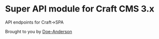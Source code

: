 # Super API module for Craft CMS 3.x

API endpoints for Craft->SPA

Brought to you by [Doe-Anderson](https://www.doeanderson.com)
